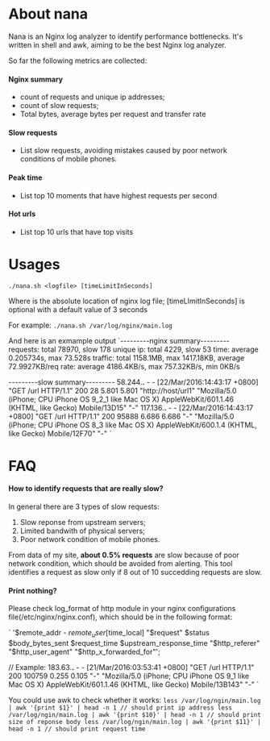 # About nana
Nana is an Nginx log analyzer to identify performance bottlenecks. It's written in shell and awk, aiming to be the best Nginx log analyzer.

So far the following metrics are collected:
#### Nginx summary
- count of requests and unique ip addresses;
- count of slow requests;
- Total bytes, average bytes per request and transfer rate

#### Slow requests
- List slow requests, avoiding mistakes caused by poor network conditions of mobile phones.

#### Peak time
- List top 10 moments that have highest requests per second

#### Hot urls
- List top 10 urls that have top visits
 
# Usages
`./nana.sh <logfile> [timeLimitInSeconds]`

Where <logfile> is the absolute location of nginx log file; [timeLImitInSeconds] is optional with a default value of 3 seconds

For example: 
`./nana.sh /var/log/nginx/main.log`

And here is an exmample output
`---------nginx summary---------
requests: total 78970, slow 178
unique ip: total 4229, slow 53
time: average 0.205734s, max 73.528s
traffic: total 1158.1MB, max 1417.18KB, average 72.9927KB/req
rate: average 4186.4KB/s, max 757.32KB/s, min 0KB/s

---------slow summary---------
58.244.**.** - - [22/Mar/2016:14:43:17 +0800] "GET /url HTTP/1.1" 200 28 5.801 5.801 "http://host/url1" "Mozilla/5.0 (iPhone; CPU iPhone OS 9_2_1 like Mac OS X) AppleWebKit/601.1.46 (KHTML, like Gecko) Mobile/13D15" "-"
117.136.**.** - - [22/Mar/2016:14:43:17 +0800] "GET /url HTTP/1.1" 200 95888 6.686 6.686 "-" "Mozilla/5.0 (iPhone; CPU iPhone OS 8_3 like Mac OS X) AppleWebKit/600.1.4 (KHTML, like Gecko) Mobile/12F70" "-"
`

# FAQ

#### How to identify requests that are really slow?
In general there are 3 types of slow requests:
1. Slow reponse from upstream servers;
2. Limited bandwith of physical servers;
3. Poor network condition of mobile phones.

From data of my site, **about 0.5% requests** are slow because of poor network condition, which should be avoided from alerting. This tool identifies a request as slow only if 8 out of 10 succedding requests are slow.

#### Print nothing?
Please check log_format of http module in your nginx configurations file(/etc/nginx/nginx.conf), which should be in the following format:

`
'$remote_addr - $remote_user [$time_local] "$request" $status $body_bytes_sent $request_time $upstream_response_time "$http_referer" "$http_user_agent" "$http_x_forwarded_for"';

// Example: 
183.63.**.** - - [21/Mar/2016:03:53:41 +0800] "GET /url HTTP/1.1" 200 100759 0.255 0.105 "-" "Mozilla/5.0 (iPhone; CPU iPhone OS 9_1 like Mac OS X) AppleWebKit/601.1.46 (KHTML, like Gecko) Mobile/13B143" "-"
`

You could use awk to check whether it works:
`
less /var/log/ngin/main.log | awk '{print $1}' | head -n 1 // should print ip address
less /var/log/ngin/main.log | awk '{print $10}' | head -n 1 // should print size of reponse body
less /var/log/ngin/main.log | awk '{print $11}' | head -n 1 // should print request time
`
